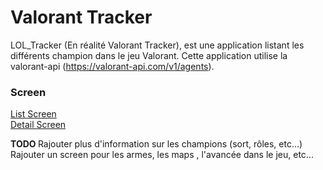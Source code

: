 # Valorant Tracker

LOL_Tracker (En réalité Valorant Tracker), est une application listant les différents champion dans le jeu Valorant. 
Cette application utilise la valorant-api (https://valorant-api.com/v1/agents).

### Screen ###
<a href="https://github.com/TLZZ-okey/LOL_Tracker/blob/master/app/src/main/res/drawable/List%20Screen.png">List Screen</a>
<br>
<a href="https://github.com/TLZZ-okey/LOL_Tracker/blob/master/app/src/main/res/drawable/Detail%20Screen.png">Detail Screen</a>

<b> TODO </b>
Rajouter plus d'information sur les champions (sort, rôles, etc...)
Rajouter un screen pour les armes, les maps , l'avancée dans le jeu, etc...
